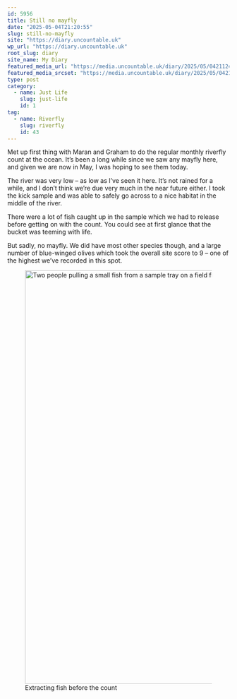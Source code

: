 ```yaml
---
id: 5956
title: Still no mayfly
date: "2025-05-04T21:20:55"
slug: still-no-mayfly
site: "https://diary.uncountable.uk"
wp_url: "https://diary.uncountable.uk"
root_slug: diary
site_name: My Diary
featured_media_url: "https://media.uncountable.uk/diary/2025/05/04211249/IMG20250504100424.webp"
featured_media_srcset: "https://media.uncountable.uk/diary/2025/05/04211249/IMG20250504100424-300x169.webp 300w, https://media.uncountable.uk/diary/2025/05/04211249/IMG20250504100424-1024x576.webp 1024w, https://media.uncountable.uk/diary/2025/05/04211249/IMG20250504100424-150x150.webp 150w, https://media.uncountable.uk/diary/2025/05/04211249/IMG20250504100424-640x360.webp 640w, https://media.uncountable.uk/diary/2025/05/04211249/IMG20250504100424.webp 2418w"
type: post
category:
  - name: Just Life
    slug: just-life
    id: 1
tag:
  - name: Riverfly
    slug: riverfly
    id: 43
---
```



<p>Met up first thing with Maran and Graham to do the regular monthly riverfly count at the ocean.  It&#8217;s been a long while since we saw any mayfly here, and given we are now in May, I was hoping to see them today.</p>



<p>The river was very low &#8211; as low as I&#8217;ve seen it here.  It&#8217;s not rained for a while, and I don&#8217;t think we&#8217;re due very much in the near future either.  I took the kick sample and was able to safely go across to a nice habitat in the middle of the river.</p>



<p>There were a lot of fish caught up in the sample which we had to release before getting on with the count.  You could see at first glance that the bucket was teeming with life.</p>



<p>But sadly, no mayfly.  We did have most other species though, and a large number of blue-winged olives which took the overall site score to 9 &#8211; one of the highest we&#8217;ve recorded in this spot.</p>



<figure class="wp-block-image size-large"><img loading="lazy" decoding="async" width="1024" height="937" src="https://media.uncountable.uk/diary/2025/05/04211240/IMG20250504092541-1024x937.webp" alt="Two people pulling a small fish from a sample tray on a field floor" class="wp-image-5958" srcset="https://media.uncountable.uk/diary/2025/05/04211240/IMG20250504092541-1024x937.webp 1024w, https://media.uncountable.uk/diary/2025/05/04211240/IMG20250504092541-300x274.webp 300w, https://media.uncountable.uk/diary/2025/05/04211240/IMG20250504092541-640x585.webp 640w, https://media.uncountable.uk/diary/2025/05/04211240/IMG20250504092541.webp 1360w" sizes="auto, (max-width: 1024px) 100vw, 1024px" /><figcaption class="wp-element-caption">Extracting fish before the count</figcaption></figure>
